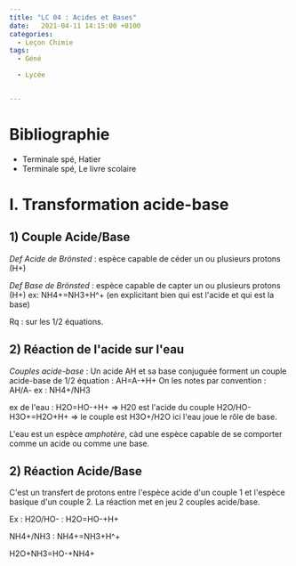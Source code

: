 ```yaml
---
title: "LC 04 : Acides et Bases"
date:   2021-04-11 14:15:00 +0100
categories:
  - Leçon Chimie
tags:
  - Géné

  - Lycée


---
```


# Bibliographie 
- Terminale spé, Hatier
- Terminale spé, Le livre scolaire

# I. Transformation acide-base
## 1) Couple Acide/Base

_Def Acide de Brönsted_ : espèce capable de céder un ou plusieurs protons (H+)

_Def Base de Brönsted_ : espèce capable de capter un ou plusieurs protons (H+)
ex: NH4+=NH3+H^+ (en explicitant bien qui est l'acide et qui est la base)

Rq : sur les 1/2 équations.

## 2) Réaction de l'acide sur l'eau


_Couples acide-base_ : Un acide AH et sa base conjuguée forment un couple acide-base de 1/2 équation : 
AH=A-+H+
On les notes par convention : AH/A-
ex : NH4+/NH3

ex de l'eau : H2O=HO-+H+ => H20 est l'acide du couple H2O/HO-
H3O+=H2O+H+ => le couple est H3O+/H2O ici l'eau joue le rôle de base.

L'eau est un espèce _amphotère_, càd une espèce capable de se comporter comme un acide ou comme une base.

## 2) Réaction Acide/Base

C'est un transfert de protons entre l'espèce acide d'un couple 1 et l'espèce basique d'un couple 2. La réaction met en jeu 2 couples acide/base.

Ex : H2O/HO- : H2O=HO-+H+

NH4+/NH3 : NH4+=NH3+H^+

H2O+NH3=HO-+NH4+


